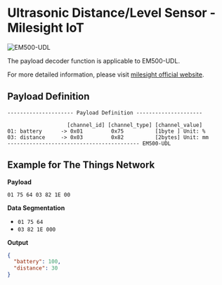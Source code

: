 # Ultrasonic Distance/Level Sensor - Milesight IoT

![EM500-UDL](EM500-UDL.png)

The payload decoder function is applicable to EM500-UDL.

For more detailed information, please visit [milesight official website](https://www.milesight-iot.com).

## Payload Definition

```
--------------------- Payload Definition ---------------------

                   [channel_id] [channel_type] [channel_value]
01: battery      -> 0x01         0x75          [1byte ] Unit: %
03: distance     -> 0x03         0x82          [2bytes] Unit: mm
------------------------------------------ EM500-UDL
```

## Example for The Things Network

**Payload**

```
01 75 64 03 82 1E 00
```

**Data Segmentation**

- `01 75 64`
- `03 82 1E 000`

**Output**

```json
{
  "battery": 100,
  "distance": 30
}
```
